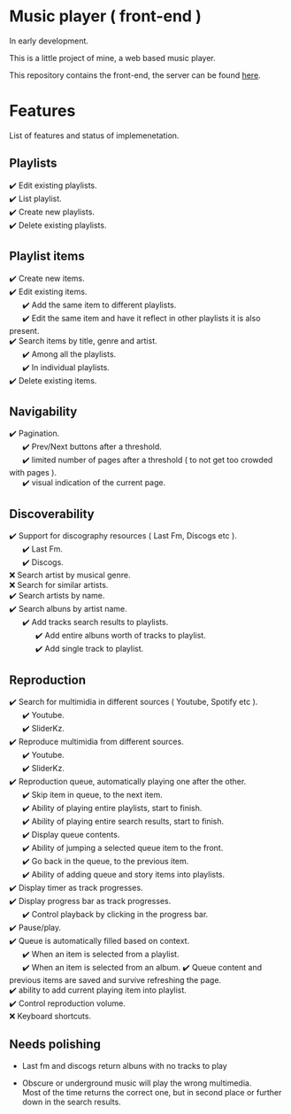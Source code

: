 # Music player ( front-end )

In early development.

This is a little project of mine, a web based music player.

This repository contains the front-end, the server can be found [here](https://github.com/adinan-cenci/player-backend).

# Features

List of features and status of implemenetation.  

## Playlists

:heavy_check_mark: Edit existing playlists.  
:heavy_check_mark: List playlist.  
:heavy_check_mark: Create new playlists.  
:heavy_check_mark: Delete existing playlists.  

## Playlist items

:heavy_check_mark: Create new items.  
:heavy_check_mark: Edit existing items.  
&nbsp;&nbsp;&nbsp;&nbsp;&nbsp;&nbsp;:heavy_check_mark: Add the same item to different playlists.  
&nbsp;&nbsp;&nbsp;&nbsp;&nbsp;&nbsp;:heavy_check_mark: Edit the same item and have it reflect in other playlists it is also present.  
:heavy_check_mark: Search items by title, genre and artist.  
&nbsp;&nbsp;&nbsp;&nbsp;&nbsp;&nbsp;:heavy_check_mark: Among all the playlists.  
&nbsp;&nbsp;&nbsp;&nbsp;&nbsp;&nbsp;:heavy_check_mark: In individual playlists.  
:heavy_check_mark: Delete existing items.  

## Navigability

:heavy_check_mark: Pagination.  
&nbsp;&nbsp;&nbsp;&nbsp;&nbsp;&nbsp;:heavy_check_mark: Prev/Next buttons after a threshold.  
&nbsp;&nbsp;&nbsp;&nbsp;&nbsp;&nbsp;:heavy_check_mark: limited number of pages after a threshold ( to not get too crowded with pages ).  
&nbsp;&nbsp;&nbsp;&nbsp;&nbsp;&nbsp;:heavy_check_mark: visual indication of the current page.  

## Discoverability

:heavy_check_mark: Support for discography resources ( Last Fm, Discogs etc ).  
&nbsp;&nbsp;&nbsp;&nbsp;&nbsp;&nbsp;:heavy_check_mark: Last Fm.  
&nbsp;&nbsp;&nbsp;&nbsp;&nbsp;&nbsp;:heavy_check_mark: Discogs.  
:x: Search artist by musical genre.  
:x: Search for similar artists.  
:heavy_check_mark: Search artists by name.  
:heavy_check_mark: Search albuns by artist name.  
&nbsp;&nbsp;&nbsp;&nbsp;&nbsp;&nbsp;:heavy_check_mark: Add tracks search results to playlists.  
&nbsp;&nbsp;&nbsp;&nbsp;&nbsp;&nbsp;&nbsp;&nbsp;&nbsp;&nbsp;&nbsp;&nbsp;:heavy_check_mark: Add entire albuns worth of tracks to playlist.  
&nbsp;&nbsp;&nbsp;&nbsp;&nbsp;&nbsp;&nbsp;&nbsp;&nbsp;&nbsp;&nbsp;&nbsp;:heavy_check_mark: Add single track to playlist.  

## Reproduction

:heavy_check_mark: Search for multimidia in different sources ( Youtube, Spotify etc ).  
&nbsp;&nbsp;&nbsp;&nbsp;&nbsp;&nbsp;:heavy_check_mark: Youtube.  
&nbsp;&nbsp;&nbsp;&nbsp;&nbsp;&nbsp;:heavy_check_mark: SliderKz.  
:heavy_check_mark: Reproduce multimidia from different sources.  
&nbsp;&nbsp;&nbsp;&nbsp;&nbsp;&nbsp;:heavy_check_mark: Youtube.  
&nbsp;&nbsp;&nbsp;&nbsp;&nbsp;&nbsp;:heavy_check_mark: SliderKz.  
:heavy_check_mark: Reproduction queue, automatically playing one after the other.  
&nbsp;&nbsp;&nbsp;&nbsp;&nbsp;&nbsp;:heavy_check_mark: Skip item in queue, to the next item.  
&nbsp;&nbsp;&nbsp;&nbsp;&nbsp;&nbsp;:heavy_check_mark: Ability of playing entire playlists, start to finish.  
&nbsp;&nbsp;&nbsp;&nbsp;&nbsp;&nbsp;:heavy_check_mark: Ability of playing entire search results, start to finish.  
&nbsp;&nbsp;&nbsp;&nbsp;&nbsp;&nbsp;:heavy_check_mark: Display queue contents.  
&nbsp;&nbsp;&nbsp;&nbsp;&nbsp;&nbsp;:heavy_check_mark: Ability of jumping a selected queue item to the front.  
&nbsp;&nbsp;&nbsp;&nbsp;&nbsp;&nbsp;:heavy_check_mark: Go back in the queue, to the previous item.  
&nbsp;&nbsp;&nbsp;&nbsp;&nbsp;&nbsp;:heavy_check_mark: Ability of adding queue and story items into playlists.  
:heavy_check_mark: Display timer as track progresses.  
:heavy_check_mark: Display progress bar as track progresses.  
&nbsp;&nbsp;&nbsp;&nbsp;&nbsp;&nbsp;:heavy_check_mark: Control playback by clicking in the progress bar.  
:heavy_check_mark: Pause/play.  
:heavy_check_mark: Queue is automatically filled based on context.  
&nbsp;&nbsp;&nbsp;&nbsp;&nbsp;&nbsp;:heavy_check_mark: When an item is selected from a playlist.  
&nbsp;&nbsp;&nbsp;&nbsp;&nbsp;&nbsp;:heavy_check_mark: When an item is selected from an album. 
:heavy_check_mark: Queue content and previous items are saved and survive refreshing the page.   
:heavy_check_mark: ability to add current playing item into playlist.  
:heavy_check_mark: Control reproduction volume.  
:x: Keyboard shortcuts.  

## Needs polishing

- Last fm and discogs return albuns with no tracks to play

- Obscure or underground music will play the wrong multimedia.  
  Most of the time returns the correct one, but in second place or further down in the search results.  
